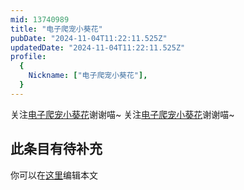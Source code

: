 ```yaml
---
mid: 13740989
title: "电子爬宠小葵花"
pubDate: "2024-11-04T11:22:11.525Z"
updatedDate: "2024-11-04T11:22:11.525Z"
profile:
  {
    Nickname: ["电子爬宠小葵花"],
  }
---
```


关注[电子爬宠小葵花](https://space.bilibili.com/13740989)谢谢喵~ 关注[电子爬宠小葵花](https://space.bilibili.com/13740989)谢谢喵~

## 此条目有待补充
你可以在[这里](https://github.com/Yuhanawa/VTuber.ICU/edit/master/src/content/v/电子爬宠小葵花/index.md)编辑本文
